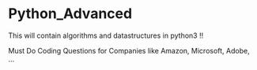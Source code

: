 # Python_Advanced
This will contain algorithms and datastructures in python3 !!

Must Do Coding Questions for Companies like Amazon, Microsoft, Adobe, …
